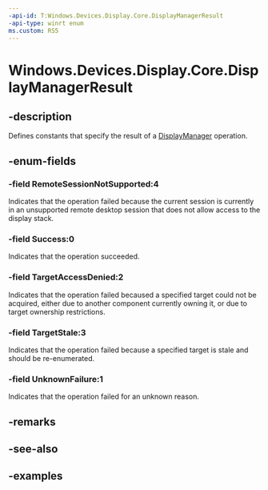```yaml
---
-api-id: T:Windows.Devices.Display.Core.DisplayManagerResult
-api-type: winrt enum
ms.custom: RS5
---
```


<!-- Enumeration syntax.
public enum DisplayManagerResult : int 
-->

# Windows.Devices.Display.Core.DisplayManagerResult

## -description
Defines constants that specify the result of a [DisplayManager](displaymanager.md) operation.

## -enum-fields

### -field RemoteSessionNotSupported:4
Indicates that the operation failed because the current session is currently in an unsupported remote desktop session that does not allow access to the display stack.

### -field Success:0
Indicates that the operation succeeded.

### -field TargetAccessDenied:2
Indicates that the operation failed becaused a specified target could not be acquired, either due to another component currently owning it, or due to target ownership restrictions.

### -field TargetStale:3
Indicates that the operation failed because a specified target is stale and should be re-enumerated.

### -field UnknownFailure:1
Indicates that the operation failed for an unknown reason.

## -remarks

## -see-also

## -examples
